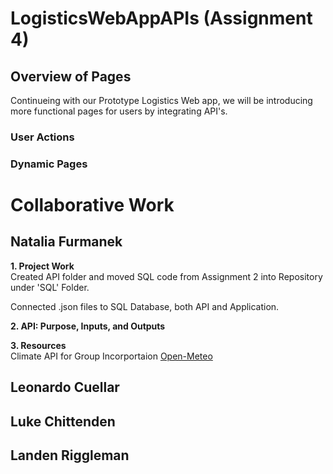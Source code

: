 # LogisticsWebAppAPIs (Assignment 4)
## Overview of Pages
Continueing with our Prototype Logistics Web app, we will be introducing more functional pages for users by integrating API's.
### User Actions

### Dynamic Pages

# Collaborative Work
## Natalia Furmanek 
<strong> 1. Project Work</strong>
<br> Created API folder and moved SQL code from Assignment 2 into Repository under 'SQL' Folder.
<p> Connected .json files to SQL Database, both API and Application. </p>

<strong> 2. API: Purpose, Inputs, and Outputs</strong>

<strong> 3. Resources </strong>
<br> Climate API for Group Incorportaion [Open-Meteo](https://github.com/open-meteo/open-meteo)


## Leonardo Cuellar

## Luke Chittenden


## Landen Riggleman

